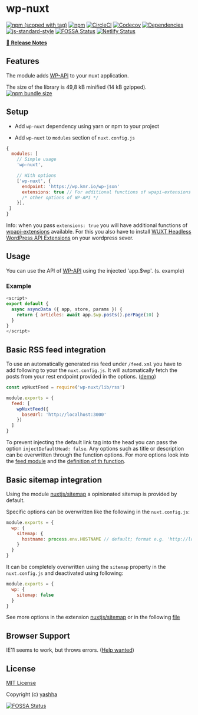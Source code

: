 # wp-nuxt

[![npm (scoped with tag)](https://img.shields.io/npm/v/wp-nuxt.svg?style=flat-square)](https://www.npmjs.com/package/wp-nuxt)
[![npm](https://img.shields.io/npm/dt/wp-nuxt.svg?style=flat-square)](https://www.npmjs.com/package/wp-nuxt)
[![CircleCI](https://img.shields.io/circleci/project/github/yashha/wp-nuxt.svg?style=flat-square)](https://circleci.com/gh/yashha/wp-nuxt)
[![Codecov](https://img.shields.io/codecov/c/github/yashha/wp-nuxt.svg?style=flat-square)](https://codecov.io/gh/yashha/wp-nuxt)
[![Dependencies](https://david-dm.org/yashha/wp-nuxt/status.svg?style=flat-square)](https://david-dm.org/yashha/wp-nuxt)
[![js-standard-style](https://img.shields.io/badge/code_style-standard-brightgreen.svg?style=flat-square)](http://standardjs.com)
[![FOSSA Status](https://app.fossa.io/api/projects/git%2Bgithub.com%2Fyashha%2Fwp-nuxt.svg?type=shield)](https://app.fossa.io/projects/git%2Bgithub.com%2Fyashha%2Fwp-nuxt?ref=badge_shield)
[![Netlify Status](https://api.netlify.com/api/v1/badges/4bb695b5-6b46-4c3f-a866-33aaf727570a/deploy-status)](https://app.netlify.com/sites/wp-nuxt/deploys)

[📖 **Release Notes**](./CHANGELOG.md)

## Features

The module adds [WP-API](https://github.com/WP-API/node-wpapi) to your nuxt application.

The size of the library is 49,8 kB minified (14 kB gzipped). [![npm bundle size](https://img.shields.io/bundlephobia/minzip/wpapi.svg)](https://bundlephobia.com/result?p=wpapi)

## Setup

- Add `wp-nuxt` dependency using yarn or npm to your project

- Add `wp-nuxt` to `modules` section of `nuxt.config.js`

```js
{
  modules: [
    // Simple usage
    'wp-nuxt',

    // With options
    ['wp-nuxt', {
      endpoint: 'https://wp.kmr.io/wp-json'
      extensions: true // For additional functions of wpapi-extensions
      /* other options of WP-API */
    }],
 ]
}
```
Info: when you pass `extensions: true` you will have additional functions of [wpapi-extensions](https://github.com/yashha/wpapi-extensions) available. For this you also have to install [WUXT Headless WordPress API Extensions](https://wordpress.org/plugins/wuxt-headless-wp-api-extensions/) on your wordpress sever.

## Usage

You can use the API of [WP-API](https://github.com/WP-API/node-wpapi) using the injected 'app.$wp'. (s. example)

### Example

```js
<script>
export default {
  async asyncData ({ app, store, params }) {
    return { articles: await app.$wp.posts().perPage(10) }
  }
}
</script>
```

## Basic RSS feed integration

To use an automatically generated rss feed under `/feed.xml` you have to add following to your the `nuxt.config.js`.
It will automatically fetch the posts from your rest endpoint provided in the options. ([demo](https://wp-nuxt.netlify.com/feed.xml))

```js
const wpNuxtFeed = require('wp-nuxt/lib/rss')

module.exports = {
  feed: [
    wpNuxtFeed({
      baseUrl: 'http://localhost:3000'
    })
  ]
}
```
To prevent injecting the default link tag into the head you can pass the option `injectDefaultHead: false`.
Any options such as title or description can be overwritten through the function options. For more options look into the  [feed module](https://github.com/nuxt-community/feed-module) and the [definition of th function](https://github.com/yashha/wp-nuxt/blob/master/lib/rss/index.js).


## Basic sitemap integration
Using the module [nuxtjs/sitemap](https://github.com/nuxt-community/sitemap-module) a opinionated sitemap is provided by default.


Specific options can be overwritten like the following in the `nuxt.config.js`:
```js
module.exports = {
  wp: {
    sitemap: {
      hostname: process.env.HOSTNAME // default; format e.g. 'http://localhost:3000'
    }
  }
}
```

It can be completely overwritten using the `sitemap` property in the `nuxt.config.js` and deactivated using following:
```js
module.exports = {
  wp: {
    sitemap: false
  }
}

```

See more options in the extension [nuxtjs/sitemap](https://github.com/nuxt-community/sitemap-module) or in the following [file](https://github.com/yashha/wp-nuxt/blob/master/lib/module/sitemap.js)

## Browser Support

IE11 seems to work, but throws errors. ([Help wanted](https://github.com/yashha/wp-nuxt/issues/67))

## License

[MIT License](./LICENSE)

Copyright (c) [yashha](https://github.com/yashha)


[![FOSSA Status](https://app.fossa.io/api/projects/git%2Bgithub.com%2Fyashha%2Fwp-nuxt.svg?type=large)](https://app.fossa.io/projects/git%2Bgithub.com%2Fyashha%2Fwp-nuxt?ref=badge_large)
